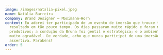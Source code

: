 ```yaml
---
image: /images/natalia-pixel.jpeg
name: Natália Barreira
company: Brand Designer – Mosimann-Horn
content: Eu adorei ter participado de um evento de imersão que trouxe tanto
  resultado em tão pouco tempo. Os dias passaram muito rápido e foram muito
  produtivos; a condução da Bruna foi gentil e estratégica; e o ambiente estava
  muito agradável. De verdade, acho que nunca participei de uma imersão tão
  assertiva. Parabéns!
order: 5
---
```

